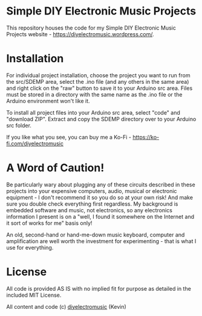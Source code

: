 # Simple DIY Electronic Music Projects

This repository houses the code for my Simple DIY Electronic Music Projects website - https://diyelectromusic.wordpress.com/.

# Installation

For individual project installation, choose the project you want to run from the src/SDEMP area, select the .ino file (and any others in the same area) and right click on the "raw" button to save it to your Arduino src area.  Files must be stored in a directory with the same name as the .ino file or the Arduino environment won't like it.

To install all project files into your Arduino src area, select "code" and "download ZIP".  Extract and copy the SDEMP directory over to your Arduino src folder.

If you like what you see, you can buy me a Ko-Fi - https://ko-fi.com/diyelectromusic

#  A Word of Caution!

Be particularly wary about plugging any of these circuits described in these projects into your expensive computers, audio, musical or electronic equipment - I don't recommend it so you do so at your own risk! And make sure you double check everything first regardless. My background is embedded software and music, not electronics, so any electronics information I present is on a "well, I found it somewhere on the Internet and it sort of works for me" basis only!

An old, second-hand or hand-me-down music keyboard, computer and amplification are well worth the investment for experimenting - that is what I use for everything.

# License

All code is provided AS IS with no implied fit for purpose as detailed in the included MIT License.

All content and code (c) <a rel="me" href="https://mastodon.social/@diyelectromusic">diyelectromusic</a> (Kevin)
